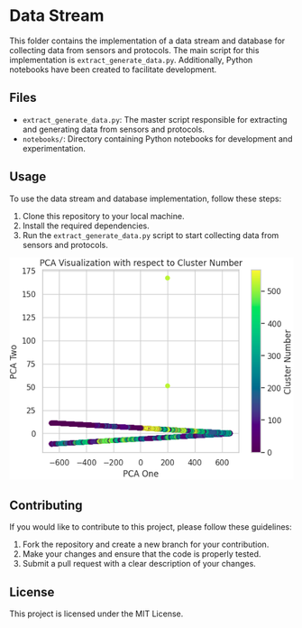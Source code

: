 # Data Stream

This folder contains the implementation of a data stream and database for collecting data from sensors and protocols. The main script for this implementation is `extract_generate_data.py`. Additionally, Python notebooks have been created to facilitate development.

## Files

- `extract_generate_data.py`: The master script responsible for extracting and generating data from sensors and protocols.
- `notebooks/`: Directory containing Python notebooks for development and experimentation.

## Usage

To use the data stream and database implementation, follow these steps:

1. Clone this repository to your local machine.
2. Install the required dependencies.
3. Run the `extract_generate_data.py` script to start collecting data from sensors and protocols.

![pca result](pcavis.png "PCA results visualised")

## Contributing

If you would like to contribute to this project, please follow these guidelines:

1. Fork the repository and create a new branch for your contribution.
2. Make your changes and ensure that the code is properly tested.
3. Submit a pull request with a clear description of your changes.

## License

This project is licensed under the MIT License.
